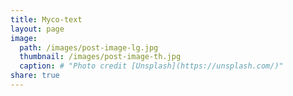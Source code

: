 ```yaml
---
title: Myco-text
layout: page
image:
  path: /images/post-image-lg.jpg
  thumbnail: /images/post-image-th.jpg
  caption: # "Photo credit [Unsplash](https://unsplash.com/)"
share: true
---
```

